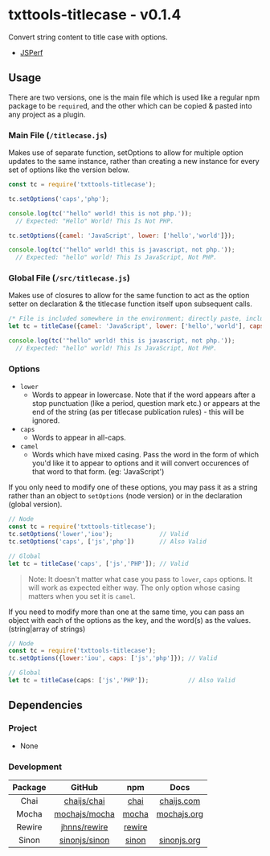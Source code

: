 # txttools-titlecase - v0.1.4

Convert string content to title case with options.
 - [JSPerf](https://jsperf.com/txttools-titlecase3)

## Usage

There are two versions, one is the main file which is used like a regular npm package to be `require`d, and the other which can be copied & pasted into any project as a plugin.

### Main File (`/titlecase.js`)

Makes use of separate function, setOptions to allow for multiple option updates to the same instance, rather than creating a new instance for every set of options like the version below.

```javascript
const tc = require('txttools-titlecase');

tc.setOptions('caps','php');

console.log(tc('"hello" world! this is not php.'));
  // Expected: "Hello" World! This Is Not PHP.

tc.setOptions({camel: 'JavaScript', lower: ['hello','world']});

console.log(tc('"hello" world! this is javascript, not php.'));
  // Expected: "hello" world! This Is JavaScript, Not PHP.
```

### Global File (`/src/titlecase.js`)

Makes use of closures to allow for the same function to act as the option setter on declaration & the titlecase function itself upon subsequent calls.

```javascript
/* File is included somewhere in the environment; directly paste, included in html, etc... */
let tc = titleCase({camel: 'JavaScript', lower: ['hello','world'], caps: 'php'});

console.log(tc('"hello" world! this is javascript, not php.'));
  // Expected: "hello" world! This Is JavaScript, Not PHP.
```

### Options

- `lower`
  - Words to appear in lowercase. Note that if the word appears after a stop punctuation (like a period, question mark etc.) or appears at the end of the string (as per titlecase publication rules) - this will be ignored.
- `caps`
  - Words to appear in all-caps.
- `camel`
  - Words which have mixed casing. Pass the word in the form of which you'd like it to appear to options and it will convert occurences of that word to that form. (eg: 'JavaScript')

If you only need to modify one of these options, you may pass it as a string rather than an object to `setOptions` (node version) or in the declaration (global version).

```javascript
// Node
const tc = require('txttools-titlecase');
tc.setOptions('lower','iou');             // Valid
tc.setOptions('caps', ['js','php'])       // Also Valid

// Global
let tc = titleCase('caps', ['js','PHP']); // Valid
```

> Note: It doesn't matter what case you pass to `lower`, `caps` options. It will work as expected either way. The only option whose casing matters when you set it is `camel`.

If you need to modify more than one at the same time, you can pass an object with each of the options as the key, and the word(s) as the values. (string|array of strings)

```javascript
// Node
const tc = require('txttools-titlecase');
tc.setOptions({lower:'iou', caps: ['js','php']}); // Valid

// Global
let tc = titleCase(caps: ['js','PHP']);           // Also Valid
```

## Dependencies

### Project

- None

### Development

| Package   | GitHub                                              | npm                                              | Docs                                  |
| :-------: | :-------------------------------------------------: | :----------------------------------------------: | :-----------------------------------: |
| Chai      | [chaijs/chai](https://github.com/chaijs/chai)       | [chai](https://www.npmjs.com/package/chai)       | [chaijs.com](http://chaijs.com/)      |
| Mocha     | [mochajs/mocha](https://github.com/mochajs/mocha)   | [mocha](https://www.npmjs.com/package/mocha)     | [mochajs.org](https://mochajs.org/)   |
| Rewire    | [jhnns/rewire](https://github.com/jhnns/rewire)     | [rewire](https://www.npmjs.com/package/rewire)   |                                       |
| Sinon     | [sinonjs/sinon](https://github.com/sinonjs/sinon)   | [sinon](https://www.npmjs.com/package/sinon)     | [sinonjs.org](http://sinonjs.org/)    |
